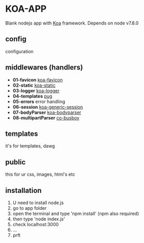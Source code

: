 # KOA-APP

Blank nodejs app with [Koa](http://koajs.com/) framework. Depends on node v7.8.0

## config
configuration 

## middlewares (handlers)
- **01-favicon** [koa-favicon](https://github.com/koajs/favicon) 
- **02-static** [koa-static](https://github.com/koajs/static) 
- **03-logger** [koa-logger](https://github.com/koajs/logger) 
- **04-templates** [pug](https://pugjs.org/)
- **05-errors** error handling
- **06-session** [koa-generic-session](https://github.com/koajs/generic-session)
- **07-bodyParser** [koa-bodyparser](https://github.com/koajs/bodyparser)
- **08-multipartParser** [co-busboy](https://www.npmjs.com/package/co-busboy)

## templates 
it's for templates, dawg

## public
this for ur css, images, html's etc

## installation
1. U need to install node.js
2. go to app folder
3. open the terminal and type 'npm install' (npm also required)
4. then type 'node index.js'
5. check localhost:3000
6. ...
7. prft
